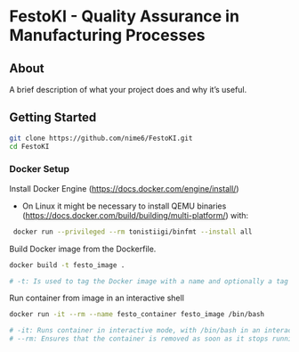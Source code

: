 # FestoKI - Quality Assurance in Manufacturing Processes


## About
A brief description of what your project does and why it’s useful.

## Getting Started

```bash
git clone https://github.com/nime6/FestoKI.git
cd FestoKI
```

### Docker Setup

Install Docker Engine (https://docs.docker.com/engine/install/)
- On Linux it might be necessary to install QEMU binaries (https://docs.docker.com/build/building/multi-platform/) with:
```bash
 docker run --privileged --rm tonistiigi/binfmt --install all
```

Build Docker image from the Dockerfile.

```bash
docker build -t festo_image .

# -t: Is used to tag the Docker image with a name and optionally a tag in the format name:tag
```

Run container from image in an interactive shell

```bash
docker run -it --rm --name festo_container festo_image /bin/bash

# -it: Runs container in interactive mode, with /bin/bash in an interactive shell
# --rm: Ensures that the container is removed as soon as it stops running.
```



